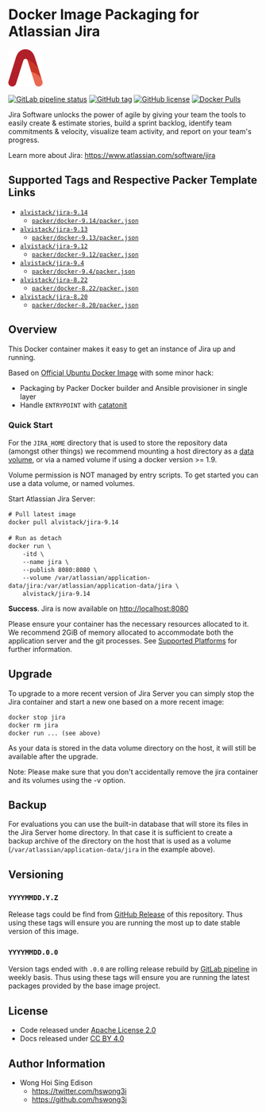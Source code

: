 # Docker Image Packaging for Atlassian Jira

<a href="https://alvistack.com" title="AlviStack" target="_blank"><img src="/alvistack.svg" height="75" alt="AlviStack"></a>

[![GitLab pipeline
status](https://img.shields.io/gitlab/pipeline/alvistack/docker-jira/master)](https://gitlab.com/alvistack/docker-jira/-/pipelines)
[![GitHub
tag](https://img.shields.io/github/tag/alvistack/docker-jira.svg)](https://github.com/alvistack/docker-jira/tags)
[![GitHub
license](https://img.shields.io/github/license/alvistack/docker-jira.svg)](https://github.com/alvistack/docker-jira/blob/master/LICENSE)
[![Docker
Pulls](https://img.shields.io/docker/pulls/alvistack/jira-9.14.svg)](https://hub.docker.com/r/alvistack/jira-9.14)

Jira Software unlocks the power of agile by giving your team the tools
to easily create & estimate stories, build a sprint backlog, identify
team commitments & velocity, visualize team activity, and report on your
team's progress.

Learn more about Jira: <https://www.atlassian.com/software/jira>

## Supported Tags and Respective Packer Template Links

-   [`alvistack/jira-9.14`](https://hub.docker.com/r/alvistack/jira-9.14)
    -   [`packer/docker-9.14/packer.json`](https://github.com/alvistack/docker-jira/blob/master/packer/docker-9.14/packer.json)
-   [`alvistack/jira-9.13`](https://hub.docker.com/r/alvistack/jira-9.13)
    -   [`packer/docker-9.13/packer.json`](https://github.com/alvistack/docker-jira/blob/master/packer/docker-9.13/packer.json)
-   [`alvistack/jira-9.12`](https://hub.docker.com/r/alvistack/jira-9.12)
    -   [`packer/docker-9.12/packer.json`](https://github.com/alvistack/docker-jira/blob/master/packer/docker-9.12/packer.json)
-   [`alvistack/jira-9.4`](https://hub.docker.com/r/alvistack/jira-9.4)
    -   [`packer/docker-9.4/packer.json`](https://github.com/alvistack/docker-jira/blob/master/packer/docker-9.4/packer.json)
-   [`alvistack/jira-8.22`](https://hub.docker.com/r/alvistack/jira-8.22)
    -   [`packer/docker-8.22/packer.json`](https://github.com/alvistack/docker-jira/blob/master/packer/docker-8.22/packer.json)
-   [`alvistack/jira-8.20`](https://hub.docker.com/r/alvistack/jira-8.20)
    -   [`packer/docker-8.20/packer.json`](https://github.com/alvistack/docker-jira/blob/master/packer/docker-8.20/packer.json)

## Overview

This Docker container makes it easy to get an instance of Jira up and
running.

Based on [Official Ubuntu Docker
Image](https://hub.docker.com/_/ubuntu/) with some minor hack:

-   Packaging by Packer Docker builder and Ansible provisioner in single
    layer
-   Handle `ENTRYPOINT` with
    [catatonit](https://github.com/openSUSE/catatonit)

### Quick Start

For the `JIRA_HOME` directory that is used to store the repository data
(amongst other things) we recommend mounting a host directory as a [data
volume](https://docs.docker.com/engine/tutorials/dockervolumes/#/data-volumes),
or via a named volume if using a docker version \>= 1.9.

Volume permission is NOT managed by entry scripts. To get started you
can use a data volume, or named volumes.

Start Atlassian Jira Server:

    # Pull latest image
    docker pull alvistack/jira-9.14

    # Run as detach
    docker run \
        -itd \
        --name jira \
        --publish 8080:8080 \
        --volume /var/atlassian/application-data/jira:/var/atlassian/application-data/jira \
        alvistack/jira-9.14

**Success**. Jira is now available on <http://localhost:8080>

Please ensure your container has the necessary resources allocated to
it. We recommend 2GiB of memory allocated to accommodate both the
application server and the git processes. See [Supported
Platforms](https://confluence.atlassian.com/display/JIRA/Supported+Platforms)
for further information.

## Upgrade

To upgrade to a more recent version of Jira Server you can simply stop
the Jira container and start a new one based on a more recent image:

    docker stop jira
    docker rm jira
    docker run ... (see above)

As your data is stored in the data volume directory on the host, it will
still be available after the upgrade.

Note: Please make sure that you don't accidentally remove the jira
container and its volumes using the -v option.

## Backup

For evaluations you can use the built-in database that will store its
files in the Jira Server home directory. In that case it is sufficient
to create a backup archive of the directory on the host that is used as
a volume (`/var/atlassian/application-data/jira` in the example above).

## Versioning

### `YYYYMMDD.Y.Z`

Release tags could be find from [GitHub
Release](https://github.com/alvistack/docker-jira/tags) of this
repository. Thus using these tags will ensure you are running the most
up to date stable version of this image.

### `YYYYMMDD.0.0`

Version tags ended with `.0.0` are rolling release rebuild by [GitLab
pipeline](https://gitlab.com/alvistack/docker-jira/-/pipelines) in
weekly basis. Thus using these tags will ensure you are running the
latest packages provided by the base image project.

## License

-   Code released under [Apache License 2.0](LICENSE)
-   Docs released under [CC BY
    4.0](http://creativecommons.org/licenses/by/4.0/)

## Author Information

-   Wong Hoi Sing Edison
    -   <https://twitter.com/hswong3i>
    -   <https://github.com/hswong3i>
